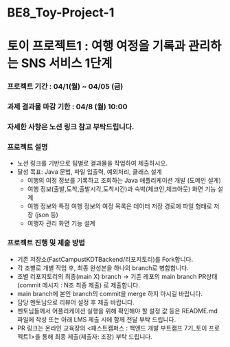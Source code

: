 # BE8_Toy-Project-1

# 토이 프로젝트1 : 여행 여정을 기록과 관리하는 SNS 서비스 1단계

### 프로젝트 기간 : 04/1(월) ~ 04/05 (금)
### 과제 결과물 마감 기한 : 04/8 (월) 10:00
### 자세한 사항은 노션 링크 참고 부탁드립니다.

### 프로젝트 설명
- 노션 링크를 기반으로 팀별로 결과물을 작업하여 제출하시오. 
- 달성 목표: Java 문법, 파일 입출력, 예외처리, 클래스 설계
  - 여행의 여정 정보를 기록하고 조회하는 Java 애플리케이션 개발 (도메인 설계)
  - 여행 정보(출발,도착,출발시각,도착시간)과 숙박(체크인,체크아웃) 화면 기능 설계 			
  - 여행 정보와 특정 여행 정보의 여정 목록은 데이터 저장 경로에 파일 형태로 저장 (json 등)
  - 여행자 관리 화면 기능 설계

  
### 프로젝트 진행 및 제출 방법
- 기존 저장소(FastCampustKDTBackend/리포지토리)를 Fork합니다.
- 각 조별로 개별 작업 후, 최종 완성본을 하나의 branch로 병합합니다.
- 조별 리포지토리의 최종(main X) branch -> 기존 레포의 main branch PR상태(commit 메시지 : N조 최종 제출) 로 제출합니다.
- main branch에 본인 branch의 commit을 merge 하지 마시길 바랍니다.
- 담당 멘토님으로 리뷰어 설정 후 제출 바랍니다.
- 멘토님들께서 어플리케이션 실행을 위해 확인해야 할 설정 값 등은 README.md 파일에 작성 또는 아래 LMS 제출 시에 함께 전달 부탁 드립니다.
- PR 링크는 온라인 교육장의 <패스트캠퍼스 : 백엔드 개발 부트캠프 7기_토이 프로젝트1>을 통해 최종 제출(제출자: 조장) 부탁 드립니다.
